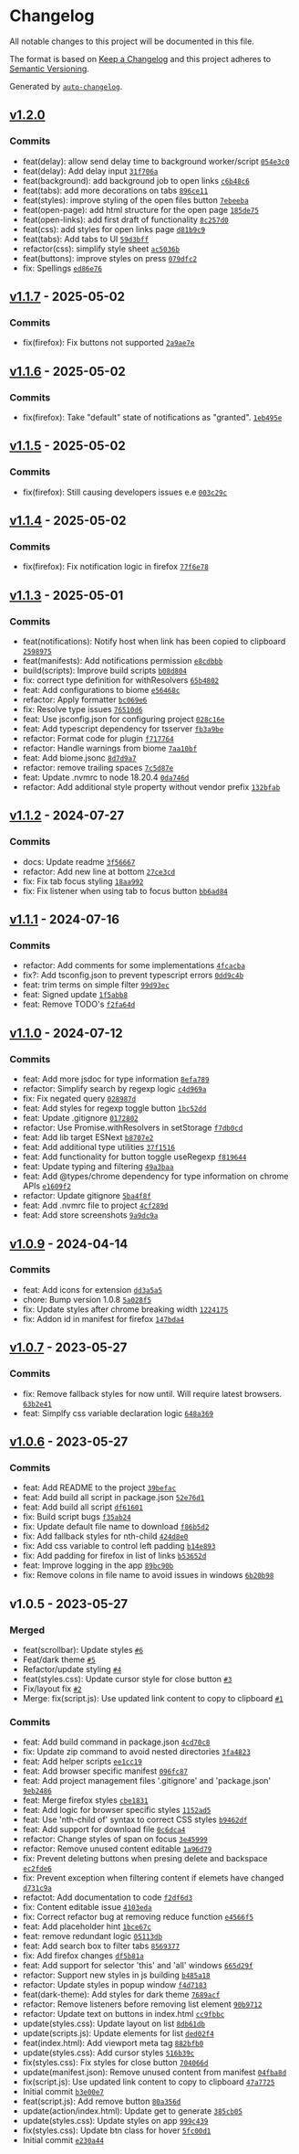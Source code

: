 # Changelog

All notable changes to this project will be documented in this file.

The format is based on [Keep a Changelog](https://keepachangelog.com/en/1.0.0/)
and this project adheres to [Semantic Versioning](https://semver.org/spec/v2.0.0.html).

Generated by [`auto-changelog`](https://github.com/CookPete/auto-changelog).

## [v1.2.0](https://github-personal/DanSM-5/tabs-to-links/compare/v1.1.7...v1.2.0)

### Commits

- feat(delay): allow send delay time to background worker/script [`054e3c0`](https://github-personal/DanSM-5/tabs-to-links/commit/054e3c001d2855123ee58e7ae10615ffd7444b22)
- feat(delay): Add delay input [`31f706a`](https://github-personal/DanSM-5/tabs-to-links/commit/31f706a3253232b62b1d0d2c28fc4892b1301e25)
- feat(background): add background job to open links [`c6b48c6`](https://github-personal/DanSM-5/tabs-to-links/commit/c6b48c63eefe71bdd256a10c3c5b01d2a500a883)
- feat(tabs): add more decorations on tabs [`896ce11`](https://github-personal/DanSM-5/tabs-to-links/commit/896ce1129c1d35d8a5bf19405b65ca0abae16131)
- feat(styles): improve styling of the open files button [`7ebeeba`](https://github-personal/DanSM-5/tabs-to-links/commit/7ebeeba9d5e917b078153b4e5d10dbd23ca74845)
- feat(open-page): add html structure for the open page [`185de75`](https://github-personal/DanSM-5/tabs-to-links/commit/185de75441e8783c6956dcf048c195692114eb07)
- feat(open-links): add first draft of functionality [`8c257d0`](https://github-personal/DanSM-5/tabs-to-links/commit/8c257d04cefcd9846d7512144c2386d5245fc558)
- feat(css): add styles for open links page [`d81b9c9`](https://github-personal/DanSM-5/tabs-to-links/commit/d81b9c93847017a53586709099f60508b1ca3fdb)
- feat(tabs): Add tabs to UI [`59d3bff`](https://github-personal/DanSM-5/tabs-to-links/commit/59d3bff5e30fd63356c521a48a6818cd98643767)
- refactor(css): simplify style sheet [`ac5036b`](https://github-personal/DanSM-5/tabs-to-links/commit/ac5036bc396b5e50f777f171cb813357e5c97066)
- feat(buttons): improve styles on press [`079dfc2`](https://github-personal/DanSM-5/tabs-to-links/commit/079dfc213f30ee0fafbe7e498347f4db349c410b)
- fix: Spellings [`ed86e76`](https://github-personal/DanSM-5/tabs-to-links/commit/ed86e76ccb907457076e68f56ac89fb99eaebe71)

## [v1.1.7](https://github-personal/DanSM-5/tabs-to-links/compare/v1.1.6...v1.1.7) - 2025-05-02

### Commits

- fix(firefox): Fix buttons not supported [`2a9ae7e`](https://github-personal/DanSM-5/tabs-to-links/commit/2a9ae7ed03fa46edcc7c6538a7ad2cec6e32dc5b)

## [v1.1.6](https://github-personal/DanSM-5/tabs-to-links/compare/v1.1.5...v1.1.6) - 2025-05-02

### Commits

- fix(firefox): Take "default" state of notifications as "granted". [`1eb495e`](https://github-personal/DanSM-5/tabs-to-links/commit/1eb495e73b5bd14dbfd69dc27bd86f50cd857c9d)

## [v1.1.5](https://github-personal/DanSM-5/tabs-to-links/compare/v1.1.4...v1.1.5) - 2025-05-02

### Commits

- fix(firefox): Still causing developers issues e.e [`003c29c`](https://github-personal/DanSM-5/tabs-to-links/commit/003c29c6525edb7b85715ec393af08c59ea4ad28)

## [v1.1.4](https://github-personal/DanSM-5/tabs-to-links/compare/v1.1.3...v1.1.4) - 2025-05-02

### Commits

- fix(firefox): Fix notification logic in firefox [`77f6e78`](https://github-personal/DanSM-5/tabs-to-links/commit/77f6e7872c73d43b6c5865a2ae66ba888d79b439)

## [v1.1.3](https://github-personal/DanSM-5/tabs-to-links/compare/v1.1.2...v1.1.3) - 2025-05-01

### Commits

- feat(notifications): Notify host when link has been copied to clipboard [`2598975`](https://github-personal/DanSM-5/tabs-to-links/commit/2598975a01ab8a183fefedf0e4714519481792be)
- feat(manifests): Add notifications permission [`e8cdbbb`](https://github-personal/DanSM-5/tabs-to-links/commit/e8cdbbb5a8adcf5e9137e6629a6885a29af15755)
- build(scripts): Improve build scripts [`b08d804`](https://github-personal/DanSM-5/tabs-to-links/commit/b08d80473874065e92e9a19d4fae71b644e6c24a)
- fix: correct type definition for withResolvers [`65b4802`](https://github-personal/DanSM-5/tabs-to-links/commit/65b480284d1fc338a3dceae086c969ba5d674696)
- feat: Add configurations to biome [`e56468c`](https://github-personal/DanSM-5/tabs-to-links/commit/e56468c3326cf41b6ce7a5bdc6de3ce0aa3bba1f)
- refactor: Apply formatter [`bc069e6`](https://github-personal/DanSM-5/tabs-to-links/commit/bc069e66b38ede7ea745015970190a1d15deaac4)
- fix: Resolve type issues [`76510d6`](https://github-personal/DanSM-5/tabs-to-links/commit/76510d6fd8f19f94137f0ae9e882f3ad67482d1b)
- feat: Use jsconfig.json for configuring project [`028c16e`](https://github-personal/DanSM-5/tabs-to-links/commit/028c16e5945a1b23158fc197834caabf302944b3)
- feat: Add typescript dependency for tsserver [`fb3a9be`](https://github-personal/DanSM-5/tabs-to-links/commit/fb3a9be1643c18913669cf51641f92b4de5cc757)
- refactor: Format code for plugin [`f717764`](https://github-personal/DanSM-5/tabs-to-links/commit/f71776490ac905f4490d99a0624c433ca70d982a)
- refactor: Handle warnings from biome [`7aa10bf`](https://github-personal/DanSM-5/tabs-to-links/commit/7aa10bf0598770819ddccc3b3c5f7a6e6dbb918d)
- feat: Add biome.jsonc [`8d7d9a7`](https://github-personal/DanSM-5/tabs-to-links/commit/8d7d9a7cc14a6c4740bea8c1ca6d57f54952a0db)
- refactor: remove trailing spaces [`7c5d87e`](https://github-personal/DanSM-5/tabs-to-links/commit/7c5d87e8fd36e4f606e13e2cc20dca6c20c4fd9b)
- feat: Update .nvmrc to node 18.20.4 [`0da746d`](https://github-personal/DanSM-5/tabs-to-links/commit/0da746d59797a0ebb0117f6ba1641c8c0ed8faf6)
- refactor: Add additional style property without vendor prefix [`132bfab`](https://github-personal/DanSM-5/tabs-to-links/commit/132bfab1bd7cd25e4439e76a522d36c9bf066cab)

## [v1.1.2](https://github-personal/DanSM-5/tabs-to-links/compare/v1.1.1...v1.1.2) - 2024-07-27

### Commits

- docs: Update readme [`3f56667`](https://github-personal/DanSM-5/tabs-to-links/commit/3f56667638d4c8cd4644bb87a021c6b0173509ad)
- refactor: Add new line at bottom [`27ce3cd`](https://github-personal/DanSM-5/tabs-to-links/commit/27ce3cd2ef70c5f644f6a0860220dcadfc025cf6)
- fix: Fix tab focus styling [`18aa992`](https://github-personal/DanSM-5/tabs-to-links/commit/18aa9928121abd8248abd5ef7cc65c06735314b3)
- fix: Fix listener when using tab to focus button [`bb6ad84`](https://github-personal/DanSM-5/tabs-to-links/commit/bb6ad84d4c3672dc0f2d4450c2c88086cb930558)

## [v1.1.1](https://github-personal/DanSM-5/tabs-to-links/compare/v1.1.0...v1.1.1) - 2024-07-16

### Commits

- refactor: Add comments for some implementations [`4fcacba`](https://github-personal/DanSM-5/tabs-to-links/commit/4fcacba734c36dde9d2db7145c4ee8ac48ac4835)
- fix?: Add tsconfig.json to prevent typescript errors [`0dd9c4b`](https://github-personal/DanSM-5/tabs-to-links/commit/0dd9c4bfb14c48d5ebd89b9e8699978e26fb51ba)
- feat: trim terms on simple filter [`99d93ec`](https://github-personal/DanSM-5/tabs-to-links/commit/99d93ecf3579c166d155a51a2640854a5102e435)
- feat: Signed update [`1f5abb8`](https://github-personal/DanSM-5/tabs-to-links/commit/1f5abb82b54744811912ade0f2ebdd7af90b0767)
- feat: Remove TODO's [`f2fa64d`](https://github-personal/DanSM-5/tabs-to-links/commit/f2fa64df118c8656a0ef67b993917f9f2c2a1937)

## [v1.1.0](https://github-personal/DanSM-5/tabs-to-links/compare/v1.0.9...v1.1.0) - 2024-07-12

### Commits

- feat: Add more jsdoc for type information [`8efa789`](https://github-personal/DanSM-5/tabs-to-links/commit/8efa78917f58d268312afc7b5f88394425f7ab68)
- refactor: Simplify search by regexp logic [`c4d969a`](https://github-personal/DanSM-5/tabs-to-links/commit/c4d969a381f224ee87091713cee9bb90eacb2362)
- fix: Fix negated query [`028987d`](https://github-personal/DanSM-5/tabs-to-links/commit/028987df6652a5b42bb2d960b00f0f9fd94e9abb)
- feat: Add styles for regexp toggle button [`1bc52dd`](https://github-personal/DanSM-5/tabs-to-links/commit/1bc52dd5c7c0f18bcdcfacb8979e9ae5b19b8e67)
- feat: Update .gitignore [`0172802`](https://github-personal/DanSM-5/tabs-to-links/commit/0172802cf24b6e4088cb1106ce4e34cb8a70aced)
- refactor: Use Promise.withResolvers in setStorage [`f7db0cd`](https://github-personal/DanSM-5/tabs-to-links/commit/f7db0cd25a741bfce76ecdf8c1673ab82eb0ec15)
- feat: Add lib target ESNext [`b8707e2`](https://github-personal/DanSM-5/tabs-to-links/commit/b8707e29108a6fbebdf2c179fcca3f7950815a0c)
- feat: Add additional type utilities [`37f1516`](https://github-personal/DanSM-5/tabs-to-links/commit/37f1516af4428c96603ce5654b4f54e110414873)
- feat: Add functionality for button toggle useRegexp [`f819644`](https://github-personal/DanSM-5/tabs-to-links/commit/f819644f8db6ee3fad577f7c931bb8526f7c31cc)
- feat: Update typing and filtering [`49a3baa`](https://github-personal/DanSM-5/tabs-to-links/commit/49a3baa9ae16d0e61be2d706bdb506b6adc0c124)
- feat: Add @types/chrome dependency for type information on chrome APIs [`e1609f2`](https://github-personal/DanSM-5/tabs-to-links/commit/e1609f2d4a481f1e100425b24a07dc0a496f66a3)
- refactor: Update gitignore [`5ba4f8f`](https://github-personal/DanSM-5/tabs-to-links/commit/5ba4f8f156b6b3512fd716d845bd1107511b53db)
- feat: Add .nvmrc file to project [`4cf289d`](https://github-personal/DanSM-5/tabs-to-links/commit/4cf289de728657f50e524648fc0c792034d88709)
- feat: Add store screenshots [`9a9dc9a`](https://github-personal/DanSM-5/tabs-to-links/commit/9a9dc9a76a3ea42e32d11cef5c1dc9256f8c11fd)

## [v1.0.9](https://github-personal/DanSM-5/tabs-to-links/compare/v1.0.7...v1.0.9) - 2024-04-14

### Commits

- feat: Add icons for extension [`dd3a5a5`](https://github-personal/DanSM-5/tabs-to-links/commit/dd3a5a58306e65de48010a7dfe8d6044435b591f)
- chore: Bump version 1.0.8 [`5a028f5`](https://github-personal/DanSM-5/tabs-to-links/commit/5a028f57897e8852828965193175abff3c86458c)
- fix: Update styles after chrome breaking width [`1224175`](https://github-personal/DanSM-5/tabs-to-links/commit/1224175f139e63ad7453d6575c7efe10fec9e54b)
- fix: Addon id in manifest for firefox [`147bda4`](https://github-personal/DanSM-5/tabs-to-links/commit/147bda4385fc6154affdeefdaedda571319c8c89)

## [v1.0.7](https://github-personal/DanSM-5/tabs-to-links/compare/v1.0.6...v1.0.7) - 2023-05-27

### Commits

- fix: Remove fallback styles for now until. Will require latest browsers. [`63b2e41`](https://github-personal/DanSM-5/tabs-to-links/commit/63b2e41aee94187a095bb25dd0421f3049ad1af4)
- feat: Simplfy css variable declaration logic [`648a369`](https://github-personal/DanSM-5/tabs-to-links/commit/648a369d0931eb44561de7bb4d9daf3b54ef326b)

## [v1.0.6](https://github-personal/DanSM-5/tabs-to-links/compare/v1.0.5...v1.0.6) - 2023-05-27

### Commits

- feat: Add README to the project [`39befac`](https://github-personal/DanSM-5/tabs-to-links/commit/39befacfb9bf1bccbccf79405f801831747291f7)
- feat: Add build all script in package.json [`52e76d1`](https://github-personal/DanSM-5/tabs-to-links/commit/52e76d12e10740af1a6de28a2214d7c3ae009218)
- feat: Add build all script [`df61601`](https://github-personal/DanSM-5/tabs-to-links/commit/df6160155ae37243d90cb8df17c8cfdb91e23f06)
- fix: Build script bugs [`f35ab24`](https://github-personal/DanSM-5/tabs-to-links/commit/f35ab24bd10aeec9694ae7c8c73734a34f927494)
- fix: Update default file name to download [`f86b5d2`](https://github-personal/DanSM-5/tabs-to-links/commit/f86b5d2c23d08f8c40923dec1ea2338e7c3ee563)
- fix: Add fallback styles for nth-child [`424d8e0`](https://github-personal/DanSM-5/tabs-to-links/commit/424d8e01874da32ada23808a9d1421680c087303)
- fix: Add css variable to control left padding [`b14e893`](https://github-personal/DanSM-5/tabs-to-links/commit/b14e893d756a3ce213e2d302af7284b52ed1aaf3)
- fix: Add padding for firefox in list of links [`b53652d`](https://github-personal/DanSM-5/tabs-to-links/commit/b53652dbf8a60b2d48018682960f7466d391d7bd)
- feat: Improve logging in the app [`89bc90b`](https://github-personal/DanSM-5/tabs-to-links/commit/89bc90bfc4c1eca2589e229ea62b029a0ede588e)
- fix: Remove colons in file name to avoid issues in windows [`6b20b98`](https://github-personal/DanSM-5/tabs-to-links/commit/6b20b98dfebb0abf325ab9a3e0abc38baea9bdb9)

## v1.0.5 - 2023-05-27

### Merged

- feat(scrollbar): Update styles [`#6`](https://github-personal/DanSM-5/tabs-to-links/pull/6)
- Feat/dark theme [`#5`](https://github-personal/DanSM-5/tabs-to-links/pull/5)
- Refactor/update styling [`#4`](https://github-personal/DanSM-5/tabs-to-links/pull/4)
- feat(styles.css): Update cursor style for close button [`#3`](https://github-personal/DanSM-5/tabs-to-links/pull/3)
- Fix/layout fix [`#2`](https://github-personal/DanSM-5/tabs-to-links/pull/2)
- Merge: fix(script.js): Use updated link content to copy to clipboard [`#1`](https://github-personal/DanSM-5/tabs-to-links/pull/1)

### Commits

- feat: Add build command in package.json [`4cd70c8`](https://github-personal/DanSM-5/tabs-to-links/commit/4cd70c8feedb4b9f96085881e91580f6b2e24448)
- fix: Update zip command to avoid nested directories [`3fa4823`](https://github-personal/DanSM-5/tabs-to-links/commit/3fa48236ec2791d7dd73d697fb85262e2d326a4a)
- feat: Add helper scripts [`ee1cc19`](https://github-personal/DanSM-5/tabs-to-links/commit/ee1cc1959fc9f870c30640209146d7330eed2903)
- feat: Add browser specific manifest [`096fc87`](https://github-personal/DanSM-5/tabs-to-links/commit/096fc877afd0864c5dc529ebc8ff9f824b705f9e)
- feat: Add project management files '.gitignore' and 'package.json' [`9eb2486`](https://github-personal/DanSM-5/tabs-to-links/commit/9eb24861c2d7b2f9355d0a0727ea9ad89a2d160b)
- feat: Merge firefox styles [`cbe1831`](https://github-personal/DanSM-5/tabs-to-links/commit/cbe18318e2f51a4d38bf047bbebca31bdaf74da9)
- feat: Add logic for browser specific styles [`1152ad5`](https://github-personal/DanSM-5/tabs-to-links/commit/1152ad530db097eaff66a655d2dbed5abdcacf7e)
- feat: Use 'nth-child of' syntax to correct CSS styles [`b9462df`](https://github-personal/DanSM-5/tabs-to-links/commit/b9462dfc57cb9cd4a1a16e7fb1a6241a58b1addf)
- feat: Add support for download file [`0c6dca4`](https://github-personal/DanSM-5/tabs-to-links/commit/0c6dca41d1659e76f2083bcdcc20ed6659ca1fee)
- refactor: Change styles of span on focus [`3e45999`](https://github-personal/DanSM-5/tabs-to-links/commit/3e459993ffe4b55a79264d3bafc1aa26ab431705)
- refactor: Remove unused content editable [`1a96d79`](https://github-personal/DanSM-5/tabs-to-links/commit/1a96d7932a24224d826338dd428995d2297bd6eb)
- fix: Prevent deleting buttons when presing delete and backspace [`ec2fde6`](https://github-personal/DanSM-5/tabs-to-links/commit/ec2fde6e071bc7aa17295eb48dc48515537c9d71)
- fix: Prevent exception when filtering content if elemets have changed [`d731c9a`](https://github-personal/DanSM-5/tabs-to-links/commit/d731c9a9d84bed900fa6aa397b78b8b995f8d17b)
- refactot: Add documentation to code [`f2df6d3`](https://github-personal/DanSM-5/tabs-to-links/commit/f2df6d354fd110849101b7a9ef6ecb7a9e1ba490)
- fix: Content editable issue [`4103eda`](https://github-personal/DanSM-5/tabs-to-links/commit/4103edaac9f219a18256afcab5ab4e9e895b3407)
- fix: Correct refactor bug at removing reduce function [`e4566f5`](https://github-personal/DanSM-5/tabs-to-links/commit/e4566f55053b91ac5f2c40d37f0a29ef5af277e7)
- feat: Add placeholder hint [`1bce67c`](https://github-personal/DanSM-5/tabs-to-links/commit/1bce67cb7d0cb567e5bd73a399a6a2dbdf632040)
- feat: remove redundant logic [`05113db`](https://github-personal/DanSM-5/tabs-to-links/commit/05113db52449b28301e3de26ea5749282218e73b)
- feat: Add search box to filter tabs [`8569377`](https://github-personal/DanSM-5/tabs-to-links/commit/8569377473c1e7b96dbb39dad17a67c9fc708dbf)
- fix: Add firefox changes [`df5b81a`](https://github-personal/DanSM-5/tabs-to-links/commit/df5b81ad3cd14714e90d4241626083ff0b059e31)
- feat: Add support for selector 'this' and 'all' windows [`665d29f`](https://github-personal/DanSM-5/tabs-to-links/commit/665d29fffbd18e2a9f8ee91c4c205d34b191d9c5)
- refactor: Support new styles in js building [`b485a18`](https://github-personal/DanSM-5/tabs-to-links/commit/b485a18fbae0b48641563f7bf4f69bfd3dcda7a9)
- refactor: Update styles in popup window [`f4d7183`](https://github-personal/DanSM-5/tabs-to-links/commit/f4d718389cc22c65d1a340bcd13dae2c4459204f)
- feat(dark-theme): Add styles for dark theme [`7689acf`](https://github-personal/DanSM-5/tabs-to-links/commit/7689acfa6af6d77d50cedead28434fa74b8f8044)
- refactor: Remove listeners before removing list element [`90b9712`](https://github-personal/DanSM-5/tabs-to-links/commit/90b971294e5df9a4c067c443ff645956fab65fcc)
- refactor: Update text on buttons in index.html [`cc9fbbc`](https://github-personal/DanSM-5/tabs-to-links/commit/cc9fbbcbe55dce6b2f409bd744d995922e3a72e8)
- update(styles.css): Update layout on list [`8db61db`](https://github-personal/DanSM-5/tabs-to-links/commit/8db61dbb9ff96b954441aca863704bbbcb2743df)
- update(scripts.js): Update elements for list [`ded02f4`](https://github-personal/DanSM-5/tabs-to-links/commit/ded02f43a7a2658ef14a9bab0c2cc7b93d34b569)
- feat(index.html): Add viewport meta tag [`882bfb0`](https://github-personal/DanSM-5/tabs-to-links/commit/882bfb05880562c82eff9ff2514af38500c4bbd2)
- update(styles.css): Add cursor styles [`516b39c`](https://github-personal/DanSM-5/tabs-to-links/commit/516b39c7138af3998a0602ed04f7eaecd035a748)
- fix(styles.css): Fix styles for close button [`704066d`](https://github-personal/DanSM-5/tabs-to-links/commit/704066d279c0223176966f2834ce4893ce9bf858)
- update(manifest.json): Remove unused content from manifest [`04fba8d`](https://github-personal/DanSM-5/tabs-to-links/commit/04fba8db3f81d9782df039bd4288aecdbb613be6)
- fix(script.js): Use updated link content to copy to clipboard [`47a7725`](https://github-personal/DanSM-5/tabs-to-links/commit/47a772529c19f204960776d41907bfd49da3b284)
- Initial commit [`b3e00e7`](https://github-personal/DanSM-5/tabs-to-links/commit/b3e00e7c4d61e14ba03c6acc1b023c5829e7e31c)
- feat(script.js): Add remove button [`80a356d`](https://github-personal/DanSM-5/tabs-to-links/commit/80a356d48c0c56ec2c756433f44d1f2f828958c5)
- update(action/index.html): Update get to generate [`385cb05`](https://github-personal/DanSM-5/tabs-to-links/commit/385cb05ad7463b833edfa0b2897e7aa53d2dbab8)
- update(styles.css): Update styles on app [`999c439`](https://github-personal/DanSM-5/tabs-to-links/commit/999c439fe626ee78d4fc61d69d8d865b920c8003)
- fix(styles.css): Update btn class for hover [`5fc00d1`](https://github-personal/DanSM-5/tabs-to-links/commit/5fc00d1120d90230718dd910b0c20c2fc2d02f9c)
- Initial commit [`e230a44`](https://github-personal/DanSM-5/tabs-to-links/commit/e230a4493eebbd965f8a9514fa4a865fff4a6355)
